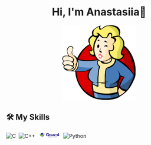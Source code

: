 <h1 align="center">Hi, I'm Anastasiia👋</h1>
<p align="center"><img src="fallout.png" alt="fallout" width="200" heigth="200"/></p>


## 🛠️ My Skills
![C](https://img.shields.io/badge/-C-05122A?style=flat&logo=C&logoColor=A8B9CC)&nbsp;
![C++](https://img.shields.io/badge/-C++-05122A?style=flat&logo=C%2B%2B&logoColor=00599C)&nbsp;
<img src="Geant4.PNG" alt="Geant4" width="60" heigth="20"/>&nbsp;
![Python](https://img.shields.io/badge/-Python-05122A?style=flat&logo=python)&nbsp;

